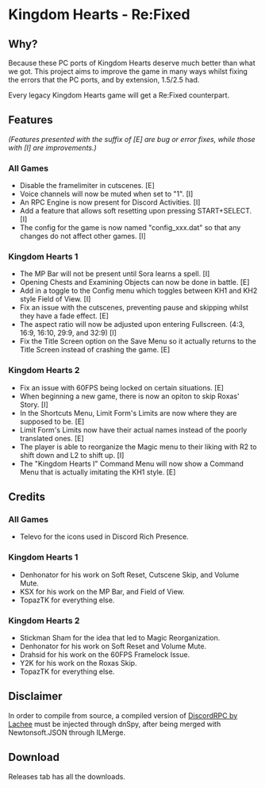 # Kingdom Hearts - Re:Fixed

## Why?

Because these PC ports of Kingdom Hearts deserve much better than what we got.  This project aims to improve the game in many ways whilst fixing the errors that the PC ports, and by extension, 1.5/2.5 had.  
  
Every legacy Kingdom Hearts game will get a Re:Fixed counterpart.

## Features

_(Features presented with the suffix of [E] are bug or error fixes, while those with [I] are improvements.)_

### All Games
- Disable the framelimiter in cutscenes. [E]
- Voice channels will now be muted when set to "1". [I]
- An RPC Engine is now present for Discord Activities. [I]
- Add a feature that allows soft resetting upon pressing START+SELECT. [I]
- The config for the game is now named "config_xxx.dat" so that any changes do not affect other games. [I]

### Kingdom Hearts 1
- The MP Bar will not be present until Sora learns a spell. [I]
- Opening Chests and Examining Objects can now be done in battle. [E]
- Add in a toggle to the Config menu which toggles between KH1 and KH2 style Field of View. [I]
- Fix an issue with the cutscenes, preventing pause and skipping whilst they have a fade effect. [E]
- The aspect ratio will now be adjusted upon entering Fullscreen. (4:3, 16:9, 16:10, 29:9, and 32:9) [I]
- Fix the Title Screen option on the Save Menu so it actually returns to the Title Screen instead of crashing the game. [E]

### Kingdom Hearts 2
- Fix an issue with 60FPS being locked on certain situations. [E]
- When beginning a new game, there is now an opiton to skip Roxas' Story. [I]
- In the Shortcuts Menu, Limit Form's Limits are now where they are supposed to be. [E]
- Limit Form's Limits now have their actual names instead of the poorly translated ones. [E]
- The player is able to reorganize the Magic menu to their liking with R2 to shift down and L2 to shift up. [I]
- The "Kingdom Hearts I" Command Menu will now show a Command Menu that is actually imitating the KH1 style. [E]

## Credits

### All Games
- Televo for the icons used in Discord Rich Presence.

### Kingdom Hearts 1
- Denhonator for his work on Soft Reset, Cutscene Skip, and Volume Mute.
- KSX for his work on the MP Bar, and Field of View.
- TopazTK for everything else.

### Kingdom Hearts 2
- Stickman Sham for the idea that led to Magic Reorganization.
- Denhonator for his work on Soft Reset and Volume Mute.
- Drahsid for his work on the 60FPS Framelock Issue.
- Y2K for his work on the Roxas Skip.
- TopazTK for everything else.

## Disclaimer
In order to compile from source, a compiled version of [DiscordRPC by Lachee](https://github.com/Lachee/discord-rpc-csharp) must be injected through dnSpy, after being merged with Newtonsoft.JSON through ILMerge.

## Download

Releases tab has all the downloads.
